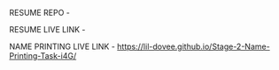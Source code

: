 RESUME REPO - 

RESUME LIVE LINK -

NAME PRINTING LIVE LINK -  https://lil-dovee.github.io/Stage-2-Name-Printing-Task-i4G/
